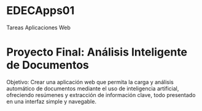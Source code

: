 # EDECApps01
Tareas Aplicaciones Web

# Proyecto Final: Análisis Inteligente de Documentos

Objetivo:
Crear una aplicación web que permita la carga y análisis automático de documentos mediante el uso de inteligencia artificial, ofreciendo resúmenes y extracción de información clave, todo presentado en una interfaz simple y navegable.
